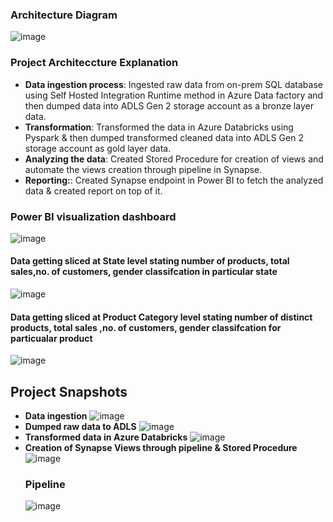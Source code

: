 ### Architecture Diagram
![image](https://github.com/ambergupta1199/Product_Sales_Analysis/assets/79975210/9f7ca380-907e-44c2-ac05-ef1d95014669)
### Project Architeccture Explanation
- **Data ingestion process**: Ingested raw data from on-prem SQL database using Self Hosted Integration Runtime method in Azure Data factory and then dumped data into ADLS Gen 2 storage account as a bronze layer data.
- **Transformation**: Transformed the data in Azure Databricks using Pyspark & then dumped transformed cleaned data into ADLS Gen 2 storage account as gold layer data.
- **Analyzing the data**: Created Stored Procedure for creation of views and automate the views creation through pipeline in Synapse.
- **Reporting:**: Created Synapse endpoint in Power BI to fetch the analyzed data & created report on top of it.


### Power BI visualization dashboard
  ![image](https://github.com/ambergupta1199/Product_Sales_Analysis/assets/79975210/76ad1952-526f-49d6-93c5-00dc5b4f4147)
#### Data getting sliced at State level stating number of products, total sales,no. of customers, gender classifcation in particular state
  ![image](https://github.com/ambergupta1199/Product_Sales_Analysis/assets/79975210/e45605e0-b0e7-4bc7-9834-7435a73560c9)
#### Data getting sliced at Product Category level stating number of distinct products, total sales ,no. of customers, gender classifcation for particualar product
  ![image](https://github.com/ambergupta1199/Product_Sales_Analysis/assets/79975210/72fbfddc-788f-4a37-9ca1-fbf17d3b6b06)


## Project Snapshots
- **Data ingestion**
![image](https://github.com/ambergupta1199/Product_Sales_Analysis/assets/79975210/9ca2a761-56df-42f3-a7e3-41944fc85fa2)
- **Dumped raw data to ADLS**
  ![image](https://github.com/ambergupta1199/Product_Sales_Analysis/assets/79975210/3c28e9fc-b7f5-419d-8629-ff83730b1407)
- **Transformed data in Azure Databricks**
  ![image](https://github.com/ambergupta1199/Product_Sales_Analysis/assets/79975210/633024ca-0026-4ef6-85c7-e5cbed7a4783)
- **Creation of Synapse Views through pipeline & Stored Procedure**
  ![image](https://github.com/ambergupta1199/Product_Sales_Analysis/assets/79975210/1a3bbefc-866f-41f3-ac4c-47504d57dcbf)
  ### Pipeline
  ![image](https://github.com/ambergupta1199/Product_Sales_Analysis/assets/79975210/b717a4d5-430e-466c-8d4c-73c114432896)

  







